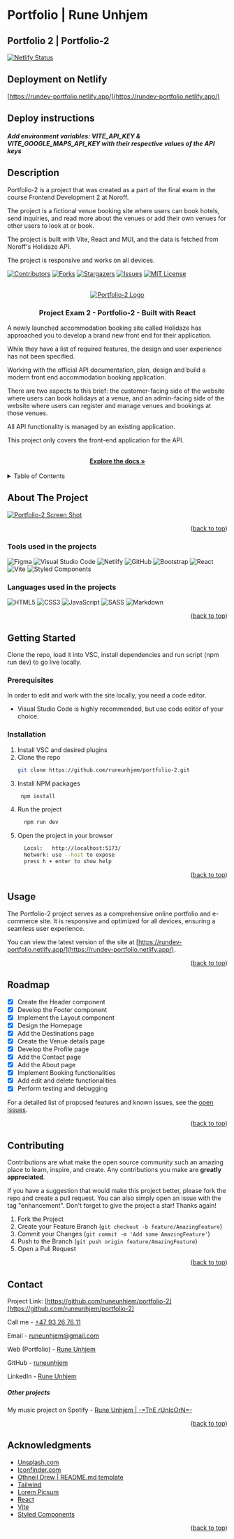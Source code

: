 # Portfolio | Rune Unhjem

## Portfolio 2 | Portfolio-2

[![Netlify Status](https://api.netlify.com/api/v1/badges/735d7f81-7243-4854-8ea3-30d4db3d3822/deploy-status)](https://app.netlify.com/sites/rundev-portfolio/deploys)

## Deployment on Netlify

[https://rundev-portfolio.netlify.app/](https://rundev-portfolio.netlify.app/)

## Deploy instructions

##### Add environment variables: VITE_API_KEY & VITE_GOOGLE_MAPS_API_KEY with their respective values of the API keys

## Description

Portfolio-2 is a project that was created as a part of the final exam in the course Frontend Development 2 at Noroff.

The project is a fictional venue booking site where users can book hotels, send inquiries, and read more about the venues or add their own venues for other users to look at or book.

The project is built with Vite, React and MUI, and the data is fetched from Noroff's Holidaze API.

The project is responsive and works on all devices.

<a name="readme-top"></a>

[![Contributors][contributors-shield]][contributors-url]
[![Forks][forks-shield]][forks-url]
[![Stargazers][stars-shield]][stars-url]
[![Issues][issues-shield]][issues-url]
[![MIT License][license-shield]][license-url]

<!-- PROJECT LOGO -->
<br />
<div align="center">
  <a href="https://github.com/runeunhjem/portfolio-2">
    <img src="./src/assets/logo/holidaze.png" alt="Portfolio-2 Logo">
  </a>

  <h3 align="center">Project Exam 2 - Portfolio-2 - Built with React</h3>

  <p align="left">
    A newly launched accommodation booking site called Holidaze has approached you to develop a brand new front end for their application.
  </p>

  <p align="left">
    While they have a list of required features, the design and user experience has not been specified.
  </p>

  <p align="left">
    Working with the official API documentation, plan, design and build a modern front end accommodation booking application.
  </p>

  <p align="left">
    There are two aspects to this brief: the customer-facing side of the website where users can book holidays at a venue,
    and an admin-facing side of the website where users can register and manage venues and bookings at those venues.
  </p>

  <p align="left">
    All API functionality is managed by an existing application.
  </p>
  <p align="left">
    This project only covers the front-end application for the API.
  </p>

<br />
<a href="https://github.com/runeunhjem/portfolio-2"><strong>Explore the docs »</strong></a>
<br />
<br />

</div>

<!-- TABLE OF CONTENTS -->
<details>
  <summary>Table of Contents</summary>
  <ol>
    <li>
      <a href="#about-the-project">Screenshot of the Project</a>
      <ul>
        <li><a href="#built-with">Tools used on the projects</a></li>
      </ul>
    </li>
    <li>
      <a href="#getting-started">Getting Started</a>
      <ul>
        <li><a href="#prerequisites">Prerequisites</a></li>
        <li><a href="#installation">Installation</a></li>
      </ul>
    </li>
    <li><a href="#usage">Usage</a></li>
    <li><a href="#roadmap">Roadmap</a></li>
    <li><a href="#contributing">Contributing</a></li>
    <li><a href="#license">License</a></li>
    <li><a href="#contact">Contact</a></li>
    <li><a href="#acknowledgments">Acknowledgments</a></li>
  </ol>
</details>

<!-- ABOUT THE PROJECT -->

## About The Project

[![Portfolio-2 Screen Shot](src/assets/images/holidaze-home.jpg)](https://github.com/runeunhjem/portfolio-2)

<p align="right">(<a href="#readme-top">back to top</a>)</p>

### Tools used in the projects

![Figma](https://img.shields.io/badge/figma-%23F24E1E.svg?style=for-the-badge&logo=figma&logoColor=white) ![Visual Studio Code](https://img.shields.io/badge/Visual%20Studio%20Code-0078d7.svg?style=for-the-badge&logo=visual-studio-code&logoColor=white) ![Netlify](https://img.shields.io/badge/netlify-%23000000.svg?style=for-the-badge&logo=netlify&logoColor=#00C7B7) ![GitHub](https://img.shields.io/badge/github-%23121011.svg?style=for-the-badge&logo=github&logoColor=white) ![Bootstrap](https://img.shields.io/badge/bootstrap-%23F24E1E.svg?style=for-the-badge&logo=bootstrap&logoColor=white) ![React](https://img.shields.io/badge/react-%2320232a.svg?style=for-the-badge&logo=react&logoColor=%2361DAFB) ![Vite](https://img.shields.io/badge/vite-%23007ACC.svg?style=for-the-badge&logo=vite&logoColor=white) ![Styled Components](https://img.shields.io/badge/styled--components-%23DB7093.svg?style=for-the-badge&logo=styled-components&logoColor=white)

### Languages used in the projects

![HTML5](https://img.shields.io/badge/html5-%23E34F26.svg?style=for-the-badge&logo=html5&logoColor=white) ![CSS3](https://img.shields.io/badge/css3-%231572B6.svg?style=for-the-badge&logo=css3&logoColor=white) ![JavaScript](https://img.shields.io/badge/javascript-%23323330.svg?style=for-the-badge&logo=javascript&logoColor=%23F7DF1E) ![SASS](https://img.shields.io/badge/SASS-hotpink.svg?style=for-the-badge&logo=SASS&logoColor=white) ![Markdown](https://img.shields.io/badge/markdown-%23000000.svg?style=for-the-badge&logo=markdown&logoColor=white)

<p align="right">(<a href="#readme-top">back to top</a>)</p>

<!-- GETTING STARTED -->

## Getting Started

Clone the repo, load it into VSC, install dependencies and run script (npm run dev) to go live locally.

### Prerequisites

In order to edit and work with the site locally, you need a code editor.

- Visual Studio Code is highly recommended, but use code editor of your choice.

### Installation

1. Install VSC and desired plugins
2. Clone the repo
   ```sh
   git clone https://github.com/runeunhjem/portfolio-2.git
   ```
3. Install NPM packages
   ```sh
    npm install
   ```
4. Run the project
   ```sh
     npm run dev
   ```
5. Open the project in your browser
   ```sh
     Local:   http://localhost:5173/
     Network: use --host to expose
     press h + enter to show help
   ```

<p align="right">(<a href="#readme-top">back to top</a>)</p>

## Usage

The Portfolio-2 project serves as a comprehensive online portfolio and e-commerce site. It is responsive and optimized for all devices, ensuring a seamless user experience.

You can view the latest version of the site at [https://rundev-portfolio.netlify.app/](https://rundev-portfolio.netlify.app/).

<p align="right">(<a href="#readme-top">back to top</a>)</p>

<!-- ROADMAP -->

## Roadmap

- [x] Create the Header component
- [x] Develop the Footer component
- [x] Implement the Layout component
- [x] Design the Homepage
- [x] Add the Destinations page
- [x] Create the Venue details page
- [x] Develop the Profile page
- [x] Add the Contact page
- [x] Add the About page
- [x] Implement Booking functionalities
- [x] Add edit and delete functionalities
- [x] Perform testing and debugging

For a detailed list of proposed features and known issues, see the [open issues](https://github.com/runeunhjem/portfolio-2/issues).

<p align="right">(<a href="#readme-top">back to top</a>)</p>

<!-- CONTRIBUTING -->

## Contributing

Contributions are what make the open source community such an amazing place to learn, inspire, and create. Any contributions you make are **greatly appreciated**.

If you have a suggestion that would make this project better, please fork the repo and create a pull request. You can also simply open an issue with the tag "enhancement". Don't forget to give the project a star! Thanks again!

1. Fork the Project
2. Create your Feature Branch (`git checkout -b feature/AmazingFeature`)
3. Commit your Changes (`git commit -m 'Add some AmazingFeature'`)
4. Push to the Branch (`git push origin feature/AmazingFeature`)
5. Open a Pull Request

<p align="right">(<a href="#readme-top">back to top</a>)</p>

<!-- CONTACT -->

## Contact

Project Link: [https://github.com/runeunhjem/portfolio-2](https://github.com/runeunhjem/portfolio-2)

Call me - [+47 93 26 76 11](tel:+4793267611)

Email - [runeunhjem@gmail.com](mailto:runeunhjem@gmail.com)

Web (Portfolio) - [Rune Unhjem](https://portfolio1-ca.netlify.app/)

GitHub - [runeunhjem](https://github.com/runeunhjem)

LinkedIn - [Rune Unhjem](https://www.linkedin.com/in/runeunhjem/)

##### Other projects

My music project on Spotify - [Rune Unhjem | -=ThE rUnIcOrN=-](https://open.spotify.com/user/1116127880?si=8e9e9e8f3b5c4e9d)

<p align="right">(<a href="#readme-top">back to top</a>)</p>

<!-- ACKNOWLEDGMENTS -->

## Acknowledgments

- [Unsplash.com](https://unsplash.com/)
- [Iconfinder.com](https://www.iconfinder.com/)
- [Othneil Drew | README.md template](https://github.com/othneildrew/)
- [Tailwind](https://tailwindcss.com/)
- [Lorem Picsum](https://picsum.photos/)
- [React](https://react.dev/)
- [Vite](https://vitejs.dev/)
- [Styled Components](https://styled-components.com/)

<p align="right">(<a href="#readme-top">back to top</a>)</p>

<!-- MARKDOWN LINKS & IMAGES -->
<!-- https://www.markdownguide.org/basic-syntax/#reference-style-links -->

[contributors-shield]: https://img.shields.io/github/contributors/runeunhjem/portfolio-2.svg?style=for-the-badge
[contributors-url]: https://github.com/runeunhjem/portfolio-2/graphs/contributors
[forks-shield]: https://img.shields.io/github/forks/runeunhjem/portfolio-2.svg?style=for-the-badge
[forks-url]: https://github.com/runeunhjem/portfolio-2/network/members
[stars-shield]: https://img.shields.io/github/stars/runeunhjem/portfolio-2.svg?style=for-the-badge
[stars-url]: https://github.com/runeunhjem/portfolio-2/stargazers
[issues-shield]: https://img.shields.io/github/issues/runeunhjem/portfolio-2.svg?style=for-the-badge
[issues-url]: https://github.com/runeunhjem/portfolio-2/issues
[license-shield]: https://img.shields.io/github/license/runeunhjem/portfolio-2.svg?style=for-the-badge
[license-url]: https://github.com/runeunhjem/portfolio-2/blob/master/LICENSE.txt
[linkedin-shield]: https://img.shields.io/badge/-LinkedIn-black.svg?style=for-the-badge&logo=linkedin&colorB=555
[linkedin-url]: https://linkedin.com/in/runeunhjem
[product-screenshot]: ./public/holidaze.png


